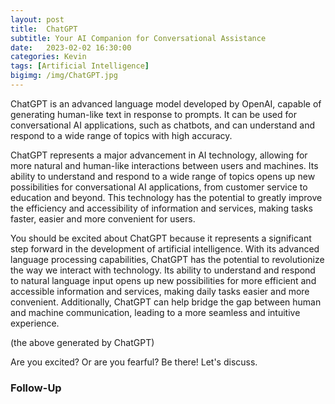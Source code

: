 ```yaml
---
layout: post
title:  ChatGPT
subtitle: Your AI Companion for Conversational Assistance
date:   2023-02-02 16:30:00
categories: Kevin
tags: [Artificial Intelligence]
bigimg: /img/ChatGPT.jpg
---
```

ChatGPT is an advanced language model developed by OpenAI, capable of generating human-like text in response to prompts. It can be used for conversational AI applications, such as chatbots, and can understand and respond to a wide range of topics with high accuracy.

ChatGPT represents a major advancement in AI technology, allowing for more natural and human-like interactions between users and machines. Its ability to understand and respond to a wide range of topics opens up new possibilities for conversational AI applications, from customer service to education and beyond. This technology has the potential to greatly improve the efficiency and accessibility of information and services, making tasks faster, easier and more convenient for users.

You should be excited about ChatGPT because it represents a significant step forward in the development of artificial intelligence. With its advanced language processing capabilities, ChatGPT has the potential to revolutionize the way we interact with technology. Its ability to understand and respond to natural language input opens up new possibilities for more efficient and accessible information and services, making daily tasks easier and more convenient. Additionally, ChatGPT can help bridge the gap between human and machine communication, leading to a more seamless and intuitive experience.

(the above generated by ChatGPT)

Are you excited? Or are you fearful? Be there! Let's discuss.

### Follow-Up


